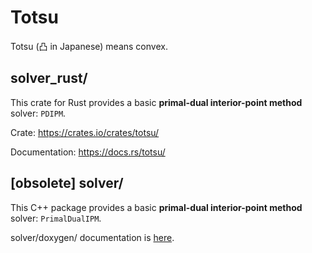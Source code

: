 # Totsu

Totsu (凸 in Japanese) means convex.

## solver_rust/

This crate for Rust provides a basic **primal-dual interior-point method** solver: `PDIPM`.

Crate: https://crates.io/crates/totsu/

Documentation: https://docs.rs/totsu/

## [obsolete] solver/

This C++ package provides a basic **primal-dual interior-point method** solver: `PrimalDualIPM`.

solver/doxygen/ documentation is [here](http://convexbrain.github.io/Totsu/PrimalDualIPM/html/).
